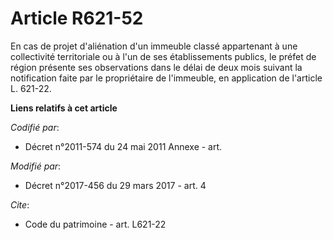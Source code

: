 # Article R621-52

En cas de projet d'aliénation d'un immeuble classé appartenant à une collectivité territoriale ou à l'un de ses
établissements publics, le préfet de région présente ses observations dans le délai de deux mois suivant la notification
faite par le propriétaire de l'immeuble, en application de l'article L. 621-22.

**Liens relatifs à cet article**

_Codifié par_:

  - Décret n°2011-574 du 24 mai 2011 Annexe - art.

_Modifié par_:

  - Décret n°2017-456 du 29 mars 2017 - art. 4

_Cite_:

  - Code du patrimoine - art. L621-22

